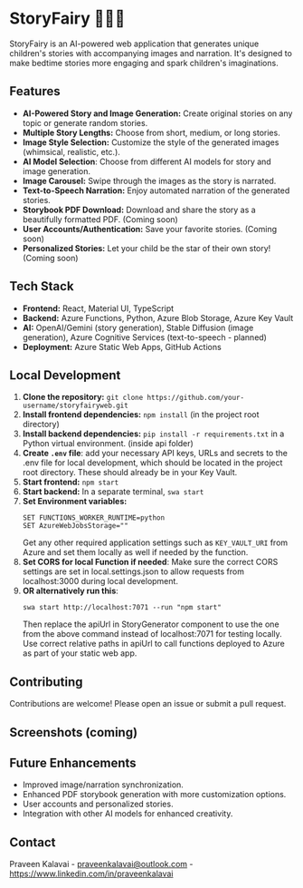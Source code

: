 # StoryFairy 🧚‍💫📖

StoryFairy is an AI-powered web application that generates unique children's stories with accompanying images and narration.  It's designed to make bedtime stories more engaging and spark children's imaginations.

## Features

* **AI-Powered Story and Image Generation:** Create original stories on any topic or generate random stories.
* **Multiple Story Lengths:** Choose from short, medium, or long stories.
* **Image Style Selection:** Customize the style of the generated images (whimsical, realistic, etc.).
* **AI Model Selection**:  Choose from different AI models for story and image generation.
* **Image Carousel:** Swipe through the images as the story is narrated.
* **Text-to-Speech Narration:**  Enjoy automated narration of the generated stories.
* **Storybook PDF Download:** Download and share the story as a beautifully formatted PDF. (Coming soon)
* **User Accounts/Authentication:**  Save your favorite stories. (Coming soon)
* **Personalized Stories:** Let your child be the star of their own story! (Coming soon)



## Tech Stack

* **Frontend:** React, Material UI, TypeScript
* **Backend:** Azure Functions, Python, Azure Blob Storage, Azure Key Vault
* **AI:** OpenAI/Gemini (story generation), Stable Diffusion (image generation), Azure Cognitive Services (text-to-speech - planned)
* **Deployment:** Azure Static Web Apps, GitHub Actions


## Local Development

1. **Clone the repository:** `git clone https://github.com/your-username/storyfairyweb.git`
2. **Install frontend dependencies:** `npm install` (in the project root directory)
3. **Install backend dependencies:** `pip install -r requirements.txt` in a Python virtual environment. (inside api folder)
4. **Create `.env` file**: add your necessary API keys, URLs and secrets to the .env file for local development, which should be located in the project root directory. These should already be in your Key Vault.
5. **Start frontend:** `npm start`
6. **Start backend:** In a separate terminal, `swa start`
7. **Set Environment variables:**
    ```
    SET FUNCTIONS_WORKER_RUNTIME=python
    SET AzureWebJobsStorage=""
    ```
   Get any other required application settings such as `KEY_VAULT_URI` from Azure and set them locally as well if needed by the function.
8. **Set CORS for local Function if needed**:  Make sure the correct CORS settings are set in local.settings.json to allow requests from localhost:3000 during local development.
9. **OR alternatively run this**:
    ```
    swa start http://localhost:7071 --run "npm start"
    ```
    Then replace the apiUrl in StoryGenerator component to use the one from the above command instead of localhost:7071 for testing locally. Use correct relative paths in apiUrl to call functions deployed to Azure as part of your static web app.

## Contributing

Contributions are welcome!  Please open an issue or submit a pull request.


## Screenshots (coming)




## Future Enhancements

* Improved image/narration synchronization.
* Enhanced PDF storybook generation with more customization options.
* User accounts and personalized stories.
* Integration with other AI models for enhanced creativity.



## Contact

Praveen Kalavai - praveenkalavai@outlook.com - https://www.linkedin.com/in/praveenkalavai